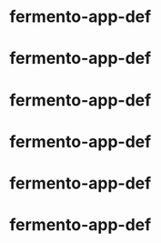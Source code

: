# fermento-app-def
# fermento-app-def
# fermento-app-def
# fermento-app-def
# fermento-app-def
# fermento-app-def

